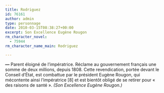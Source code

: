 ```yaml
---
title: Rodriguez
id: 76161
author: admin
type: personnage
date: 2010-03-15T08:38:27+00:00
excerpt: Son Excellence Eugène Rougon
rm_character_novel:
  - 75944
rm_character_name_main: Rodriguez

---
```

**—** Parent éloigné de l&rsquo;impératrice. Réclame au gouvernement français une somme de deux millions, depuis 1808. Cette revendication, portée devant le Conseil d&rsquo;État, est combattue par le président Eugène Rougon, qui mécontente ainsi l&rsquo;impératrice [8] et est bientôt obligé de se retirer pour « des raisons de santé ». _(Son Excellence Eugène Rougon.)_
